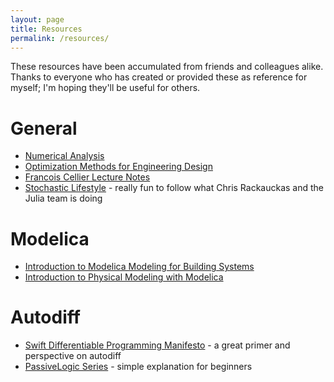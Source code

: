 ```yaml
---
layout: page
title: Resources
permalink: /resources/
---
```


These resources have been accumulated from friends and colleagues alike. Thanks to everyone who has created or provided these as reference for myself; I'm hoping they'll be useful for others.

# General
- [Numerical Analysis](https://faculty.ksu.edu.sa/sites/default/files/numerical_analysis_9th.pdf)
- [Optimization Methods for Engineering Design](https://apmonitor.com/me575/uploads/Main/optimization_book.pdf)
- [Francois Cellier Lecture Notes](https://people.inf.ethz.ch/fcellier/Lect/Lect_index_engl.html)
- [Stochastic Lifestyle](http://www.stochasticlifestyle.com/) - really fun to follow what Chris Rackauckas and the Julia team is doing

# Modelica
- [Introduction to Modelica Modeling for Building Systems](https://simulationresearch.lbl.gov/modelica/downloads/workshops/2021-03-29-mit/IntroductionToModelicaModelingForBuildingSystems.pdf)
- [Introduction to Physical Modeling with Modelica](https://www.amazon.com/Introduction-Physical-Modeling-International-Engineering/dp/0792373677)

# Autodiff
- [Swift Differentiable Programming Manifesto](https://github.com/apple/swift/blob/main/docs/DifferentiableProgramming.md) - a great primer and perspective on autodiff
- [PassiveLogic Series](https://medium.com/passivelogic/intro-to-differentiable-swift-part-0-why-automatic-differentiation-is-awesome-a522128ca9e3) - simple explanation for beginners